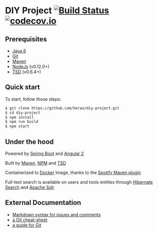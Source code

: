 # DIY Project  [![Build Status](https://travis-ci.org/herau/diy-project.svg)](https://travis-ci.org/herau/diy-project) [![codecov.io](http://codecov.io/github/herau/diy-project/coverage.svg?branch=master)](http://codecov.io/github/herau/diy-project?branch=master)

## Prerequisites

* [Java 8](http://www.oracle.com/technetwork/java/javase/downloads/jdk8-downloads-2133151.html)
* [Git](https://git-scm.com/)
* [Maven](http://maven.apache.org/install.html)
* [NodeJs](https://nodejs.org/en/) (v0.12.0+)
* [TSD](http://definitelytyped.org/tsd/) (v0.6.4+)

## Quick start

To start, follow those steps:

```bash
$ git clone https://github.com/herau/diy-project.git
$ cd diy-project
$ npm install
$ npm run build
$ npm start
```

## Under the hood

Powered by [Spring Boot](http://docs.spring.io/spring-boot/docs/current-SNAPSHOT/reference/htmlsingle/) and [Angular 2](https://angular.io/)

Built by [Maven](https://maven.apache.org/guides/introduction/introduction-to-the-lifecycle.html),  [NPM](https://www.npmjs.com) and [TSD](https://github.com/DefinitelyTyped/tsd)

Containerized to [Docker](https://www.docker.com/) Image, thanks to the [Spotify Maven plugin](https://github.com/spotify/docker-maven-plugin)

Full-text search is available on users and tools entities through [Hibernate Search](http://hibernate.org/search/) and [Apache Solr](http://lucene.apache.org/solr/)

## External Documentation

* [Markdown syntax for issues and comments](https://guides.github.com/features/mastering-markdown/)
* [a Git cheat-sheet](https://training.github.com/kit/downloads/fr/github-git-cheat-sheet.pdf)
* [a guide for Git](http://rogerdudler.github.io/git-guide/)
